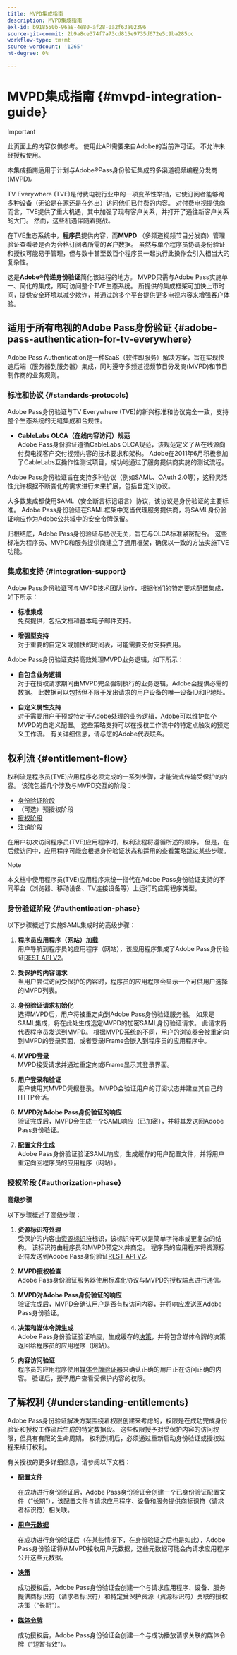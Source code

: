 ```yaml
---
title: MVPD集成指南
description: MVPD集成指南
exl-id: b918550b-96a8-4e80-af28-0a2f63a02396
source-git-commit: 2b9a8ce374f7a73cd815e9735d672e5c9ba285cc
workflow-type: tm+mt
source-wordcount: '1265'
ht-degree: 0%

---
```


# MVPD集成指南 {#mvpd-integration-guide}

>[!IMPORTANT]
>
> 此页面上的内容仅供参考。 使用此API需要来自Adobe的当前许可证。 不允许未经授权使用。

本集成指南适用于计划与Adobe®Pass身份验证集成的多渠道视频编程分发商(MVPD)。

TV Everywhere (TVE)是付费电视行业中的一项变革性举措，它使订阅者能够跨多种设备（无论是在家还是在外出）访问他们已付费的内容。 对付费电视提供商而言，TVE提供了重大机遇，其中加强了现有客户关系，并打开了通往新客户关系的大门。 然而，这些机遇伴随着挑战。

在TVE生态系统中，**程序员**&#x200B;提供内容，而&#x200B;**MVPD** （多频道视频节目分发商）管理验证查看者是否为合格订阅者所需的客户数据。 虽然与单个程序员协调身份验证和授权可能易于管理，但与数十甚至数百个程序员一起执行此操作会引入相当大的复杂性。

这是&#x200B;**Adobe®传递身份验证**&#x200B;简化该进程的地方。 MVPD只需与Adobe Pass实施单一、简化的集成，即可访问整个TVE生态系统。 所提供的集成框架可加快上市时间，提供安全环境以减少欺诈，并通过跨多个平台提供更多电视内容来增强客户体验。

## 适用于所有电视的Adobe Pass身份验证 {#adobe-pass-authentication-for-tv-everywhere}

Adobe Pass Authentication是一种SaaS（软件即服务）解决方案，旨在实现快速后端（服务器到服务器）集成，同时遵守多频道视频节目分发商(MVPD)和节目制作商的业务规则。

### 标准和协议 {#standards-protocols}

Adobe Pass身份验证与TV Everywhere (TVE)的新兴标准和协议完全一致，支持整个生态系统的无缝集成和合规性。

* **CableLabs OLCA（在线内容访问）规范**\
  Adobe Pass身份验证遵循CableLabs OLCA规范，该规范定义了从在线源向付费电视客户交付视频内容的技术要求和架构。 Adobe在2011年6月积极参加了CableLabs互操作性测试项目，成功地通过了服务提供商实施的测试流程。

Adobe Pass身份验证旨在支持多种协议（例如SAML、OAuth 2.0等），这种灵活性允许根据不断变化的需求进行未来扩展，包括自定义协议。

大多数集成都使用SAML（安全断言标记语言）协议，该协议是身份验证的主要标准。 Adobe Pass身份验证在SAML框架中充当代理服务提供商，将SAML身份验证响应作为Adobe公共域中的安全令牌保留。

归根结底，Adobe Pass身份验证与协议无关，旨在与OLCA标准紧密配合。 这些标准为程序员、MVPD和服务提供商建立了通用框架，确保以一致的方法实施TVE功能。

### 集成和支持 {#integration-support}

Adobe Pass身份验证可与MVPD技术团队协作，根据他们的特定要求配置集成，如下所示：

* **标准集成**\
  免费提供，包括文档和基本电子邮件支持。

* **增强型支持**\
  对于重要的自定义或加快的时间表，可能需要支付支持费用。

Adobe Pass身份验证支持高效处理MVPD业务逻辑，如下所示：

* **自包含业务逻辑**\
  对于在授权请求期间由MVPD完全强制执行的业务逻辑，Adobe会提供必需的数据。 此数据可以包括但不限于发出请求的用户设备的唯一设备ID和IP地址。

* **自定义属性支持**\
  对于需要用户干预或特定于Adobe处理的业务逻辑，Adobe可以维护每个MVPD的自定义配置。 这些策略支持可以在授权工作流中的特定点触发的预定义工作流。 有关详细信息，请与您的Adobe代表联系。

## 权利流 {#entitlement-flow}

权利流是程序员(TVE)应用程序必须完成的一系列步骤，才能流式传输受保护的内容。 该流包括几个涉及与MVPD交互的阶段：

* [身份验证阶段](#authentication-phase)
* （可选）预授权阶段
* [授权阶段](#authorization-phase)
* 注销阶段

在用户初次访问程序员(TVE)应用程序时，权利流程将遵循所述的顺序。 但是，在后续访问中，应用程序可能会根据身份验证状态和适用的查看策略跳过某些步骤。

>[!NOTE]
>
> 本文档中使用程序员(TVE)应用程序来统一指代在Adobe Pass身份验证支持的不同平台（浏览器、移动设备、TV连接设备等）上运行的应用程序类型。

### 身份验证阶段 {#authentication-phase}

以下步骤概述了实施SAML集成时的高级步骤：

1. **程序员应用程序（网站）加载**\
   用户导航到程序员的应用程序（网站），该应用程序集成了Adobe Pass身份验证[REST API V2](/help/authentication/integration-guide-programmers/rest-apis/rest-api-v2/rest-api-v2-overview.md)。

1. **受保护的内容请求**\
   当用户尝试访问受保护的内容时，程序员的应用程序会显示一个可供用户选择的MVPD列表。

1. **身份验证请求初始化**\
   选择MVPD后，用户将被重定向到Adobe Pass身份验证服务器。 如果是SAML集成，将在此处生成选定MVPD的加密SAML身份验证请求。 此请求将代表程序员发送到MVPD。 根据MVPD系统的不同，用户的浏览器会被重定向到MVPD的登录页面，或者登录iFrame会嵌入到程序员的应用程序中。

1. **MVPD登录**\
   MVPD接受请求并通过重定向或iFrame显示其登录界面。

1. **用户登录和验证**\
   用户使用其MVPD凭据登录。 MVPD会验证用户的订阅状态并建立其自己的HTTP会话。

1. **MVPD对Adobe Pass身份验证的响应**\
   验证完成后，MVPD会生成一个SAML响应（已加密），并将其发送回Adobe Pass身份验证。

1. **配置文件生成**\
   Adobe Pass身份验证验证SAML响应，生成缓存的用户配置文件，并将用户重定向回程序员的应用程序（网站）。

### 授权阶段 {#authorization-phase}

**高级步骤**

以下步骤概述了高级步骤：

1. **资源标识符处理**\
   受保护的内容由[资源标识符](/help/authentication/integration-guide-programmers/features-standard/entitlements/decisions.md#resource-identifier)标识，该标识符可以是简单字符串或更复杂的结构。 该标识符由程序员和MVPD预定义并商定。 程序员的应用程序将资源标识符发送到Adobe Pass身份验证[REST API V2](/help/authentication/integration-guide-programmers/rest-apis/rest-api-v2/rest-api-v2-overview.md)。

1. **MVPD授权检查**\
   Adobe Pass身份验证服务器使用标准化协议与MVPD的授权端点进行通信。

1. **MVPD对Adobe Pass身份验证的响应**\
   验证完成后，MVPD会确认用户是否有权访问内容，并将响应发送回Adobe Pass身份验证。

1. **决策和媒体令牌生成**\
   Adobe Pass身份验证验证响应，生成缓存的[决策](/help/authentication/integration-guide-programmers/features-standard/entitlements/decisions.md)，并将包含媒体令牌的决策返回给程序员的应用程序（网站）。

1. **内容访问验证**\
   程序员的应用程序使用[媒体令牌验证器](/help/authentication/integration-guide-programmers/features-standard/entitlements/media-tokens.md#media-token-verifier)来确认正确的用户正在访问正确的内容。 验证后，授予用户查看受保护内容的权限。

## 了解权利 {#understanding-entitlements}

Adobe Pass身份验证解决方案围绕着权限创建来考虑的，权限是在成功完成身份验证和授权工作流后生成的特定数据段。 这些权限授予对受保护内容的访问权限，但具有有限的生命周期。 权利到期后，必须通过重新启动身份验证或授权过程来续订权利。

有关授权的更多详细信息，请参阅以下文档：

* **配置文件**

  在成功进行身份验证后，Adobe Pass身份验证会创建一个已身份验证配置文件（“长期”），该配置文件与请求应用程序、设备和服务提供商标识符（请求者标识符）相关联。

* **[用户元数据](/help/authentication/integration-guide-programmers/features-standard/entitlements/user-metadata.md)**

  在成功进行身份验证后（在某些情况下，在身份验证之后也是如此），Adobe Pass身份验证将从MVPD接收用户元数据，这些元数据可能会向请求应用程序公开这些元数据。

* **[决策](/help/authentication/integration-guide-programmers/features-standard/entitlements/decisions.md)**

  成功授权后，Adobe Pass身份验证会创建一个与请求应用程序、设备、服务提供商标识符（请求者标识符）和特定受保护资源（资源标识符）关联的授权决策（“长期”）。

* **[媒体令牌](/help/authentication/integration-guide-programmers/features-standard/entitlements/media-tokens.md)**

  成功授权后，Adobe Pass身份验证会创建一个与成功播放请求关联的媒体令牌（“短暂有效”）。

